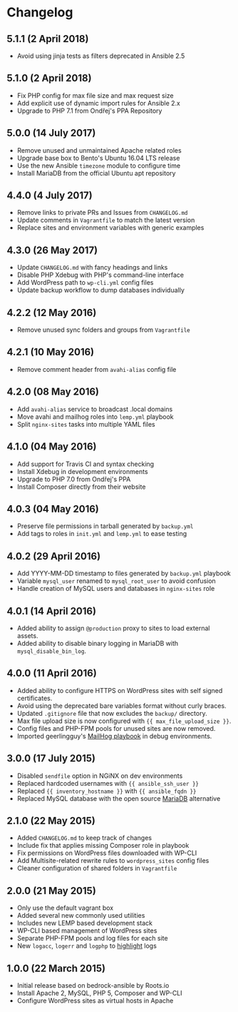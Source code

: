 # Changelog

## 5.1.1 (2 April 2018)
* Avoid using jinja tests as filters deprecated in Ansible 2.5

## 5.1.0 (2 April 2018)
* Fix PHP config for max file size and max request size
* Add explicit use of dynamic import rules for Ansible 2.x
* Upgrade to PHP 7.1 from Ondřej's PPA Repository

## 5.0.0 (14 July 2017)
* Remove unused and unmaintained Apache related roles
* Upgrade base box to Bento's Ubuntu 16.04 LTS release
* Use the new Ansible `timezone` module to configure time
* Install MariaDB from the official Ubuntu apt repository

## 4.4.0 (4 July 2017)
* Remove links to private PRs and Issues from `CHANGELOG.md`
* Update comments in `Vagrantfile` to match the latest version
* Replace sites and environment variables with generic examples

## 4.3.0 (26 May 2017)
* Update `CHANGELOG.md` with fancy headings and links
* Disable PHP Xdebug with PHP's command-line interface
* Add WordPress path to `wp-cli.yml` config files
* Update backup workflow to dump databases individually

## 4.2.2 (12 May 2016)
* Remove unused sync folders and groups from `Vagrantfile`

## 4.2.1 (10 May 2016)
* Remove comment header from `avahi-alias` config file

## 4.2.0 (08 May 2016)
* Add `avahi-alias` service to broadcast .local domains
* Move avahi and mailhog roles into `lemp.yml` playbook
* Split `nginx-sites` tasks into multiple YAML files

## 4.1.0 (04 May 2016)
* Add support for Travis CI and syntax checking
* Install Xdebug in development environments
* Upgrade to PHP 7.0 from Ondřej's PPA
* Install Composer directly from their website

## 4.0.3 (04 May 2016)
* Preserve file permissions in tarball generated by `backup.yml`
* Add tags to roles in `init.yml` and `lemp.yml` to ease testing

## 4.0.2 (29 April 2016)
* Add YYYY-MM-DD timestamp to files generated by `backup.yml` playbook
* Variable `mysql_user` renamed to `mysql_root_user` to avoid confusion
* Handle creation of MySQL users and databases in `nginx-sites` role

## 4.0.1 (14 April 2016)
* Added ability to assign `@production` proxy to sites to load external assets.
* Added ability to disable binary logging in MariaDB with `mysql_disable_bin_log`.

## 4.0.0 (11 April 2016)
* Added ability to configure HTTPS on WordPress sites with self signed certificates.
* Avoid using the deprecated bare variables format without curly braces.
* Updated `.gitignore` file that now excludes the `backup/` directory.
* Max file upload size is now configured with `{{ max_file_upload_size }}`.
* Config files and PHP-FPM pools for unused sites are now removed.
* Imported geerlingguy's [MailHog playbook](https://github.com/geerlingguy/ansible-role-mailhog) in debug environments.

## 3.0.0 (17 July 2015)
* Disabled `sendfile` option in NGiNX on dev environments
* Replaced hardcoded usernames with `{{ ansible_ssh_user }}`
* Replaced `{{ inventory_hostname }}` with `{{ ansible_fqdn }}`
* Replaced MySQL database with the open source [MariaDB](https://mariadb.org) alternative

## 2.1.0 (22 May 2015)
* Added `CHANGELOG.md` to keep track of changes
* Include fix that applies missing Composer role in playbook
* Fix permissions on WordPress files downloaded with WP-CLI
* Add Multisite-related rewrite rules to `wordpress_sites` config files
* Cleaner configuration of shared folders in `Vagrantfile`

## 2.0.0 (21 May 2015)
* Only use the default vagrant box
* Added several new commonly used utilities
* Includes new LEMP based development stack
* WP-CLI based management of WordPress sites
* Separate PHP-FPM pools and log files for each site
* New `logacc`, `logerr` and `logphp` to [highlight](https://github.com/paoloantinori/hhighlighter) logs

## 1.0.0 (22 March 2015)
* Initial release based on bedrock-ansible by Roots.io
* Install Apache 2, MySQL, PHP 5, Composer and WP-CLI
* Configure WordPress sites as virtual hosts in Apache
